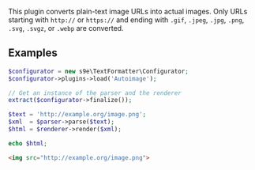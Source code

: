 This plugin converts plain-text image URLs into actual images. Only URLs starting with `http://` or `https://` and ending with `.gif`, `.jpeg`, `.jpg`, `.png`, `.svg`, `.svgz`, or `.webp` are converted.

## Examples

```php
$configurator = new s9e\TextFormatter\Configurator;
$configurator->plugins->load('Autoimage');

// Get an instance of the parser and the renderer
extract($configurator->finalize());

$text = 'http://example.org/image.png';
$xml  = $parser->parse($text);
$html = $renderer->render($xml);

echo $html;
```
```html
<img src="http://example.org/image.png">
```
